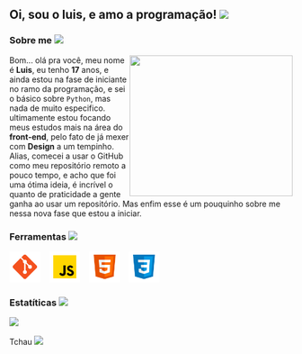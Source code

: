  <h2>
 Oi, sou o luis, e amo a programação! <img height="35" src="https://www.flaticon.com/svg/static/icons/svg/2572/2572535.svg"></img>
 </h2>
 <h3 align="left">
 Sobre me <img height="35" src="https://www.flaticon.com/svg/static/icons/svg/2949/2949755.svg"></img>
 </h3>
  <p align="left">
        <img width="290px" height="250" align="right" src="https://ouch-cdn.icons8.com/preview/252/111d2870-3178-4953-9b04-70281e689a91.png" alt="">
        Bom... olá pra você, meu nome é <strong>Luis</strong>, eu tenho <strong>17</strong> anos, e ainda estou na fase de iniciante no ramo da programação, e sei o básico sobre           <code>Python</code>, mas nada de muito especifico. ultimamente estou focando meus estudos mais na área do <strong>front-end</strong>, pelo fato de já mexer com                     <strong>Design</strong> a um tempinho. Alias, comecei a usar o GitHub como meu repositório remoto a pouco tempo, e acho que foi uma ótima ideia, é incrível o quanto de             praticidade a gente ganha ao usar um repositório. Mas enfim esse é um pouquinho sobre me nessa nova fase que estou a iniciar.
  </p>  
<h3 align="left">
 Ferramentas <img height="35" src="https://www.flaticon.com/svg/static/icons/svg/2491/2491783.svg"></img>
</h3>

<p align="left">
<code><img height="55" src="https://github.com/chandan-reddy-k/chandan-reddy-k/blob/master/assets/git.png"></code> &nbsp;&nbsp;
<code><img height="55" src="https://github.com/chandan-reddy-k/chandan-reddy-k/blob/master/assets/js.png"></code> &nbsp;&nbsp;
<code><img height="55" src="https://github.com/chandan-reddy-k/chandan-reddy-k/blob/master/assets/html.png"></code> &nbsp;&nbsp;
<code><img height="55" src="https://github.com/chandan-reddy-k/chandan-reddy-k/blob/master/assets/css.png"></code>
</p>

<h3>
   Estatíticas <img height="35" src="https://www.flaticon.com/svg/static/icons/svg/888/888074.svg"></img>
</h3>
<p align="left">
 <code><img src="https://github-readme-stats.vercel.app/api?username=NiziulLuizin&theme=dark&show_icons=true"></img></code>
</p>

Tchau <img height="35" src="https://www.flaticon.com/svg/static/icons/svg/3770/3770788.svg"></img>
